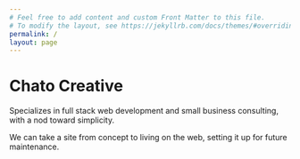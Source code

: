 ```yaml
---
# Feel free to add content and custom Front Matter to this file.
# To modify the layout, see https://jekyllrb.com/docs/themes/#overriding-theme-defaults
permalink: /
layout: page
---
```


# Chato Creative

Specializes in full stack web development and small business consulting, with a nod toward simplicity.

We can take a site from concept to living on the web, setting it up for future maintenance.
